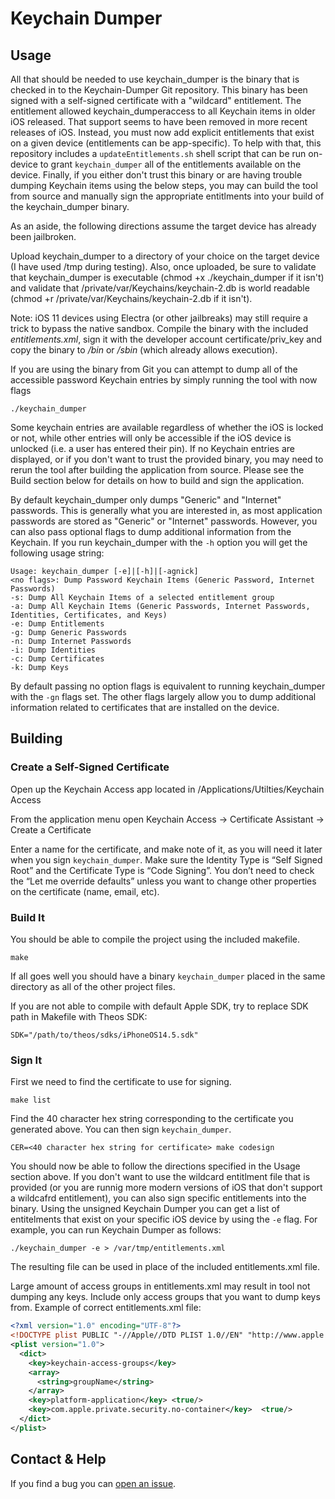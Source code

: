 # Keychain Dumper

## Usage

All that should be needed to use keychain_dumper is the binary that is checked in to the Keychain-Dumper Git repository.  This binary has been signed with a self-signed certificate with a "wildcard" entitlement. The entitlement allowed keychain_dumperaccess to all Keychain items in older iOS released. That support seems to have been removed in more recent releases of iOS. Instead, you must now add explicit entitlements that exist on a given device (entitlements can be app-specific). To help with that, this repository includes a `updateEntitlements.sh` shell script that can be run on-device to grant `keychain_dumper` all of the entitlements available on the device. Finally, if you either don't trust this binary or are having trouble dumping Keychain items using the below steps, you may can build the tool from source and manually sign the appropriate entitlments into your build of the keychain_dumper binary.

As an aside, the following directions assume the target device has already been jailbroken.

Upload keychain_dumper to a directory of your choice on the target device (I have used /tmp during testing).  Also, once uploaded, be sure to validate that keychain_dumper is executable (chmod +x ./keychain_dumper if it isn't) and validate that /private/var/Keychains/keychain-2.db is world readable (chmod +r /private/var/Keychains/keychain-2.db if it isn't).

Note: iOS 11 devices using Electra (or other jailbreaks) may still require a trick to bypass the native sandbox. Compile the binary with the included _entitlements.xml_, sign it with the developer account certificate/priv_key and copy the binary to _/bin_ or _/sbin_ (which already allows execution).

If you are using the binary from Git you can attempt to dump all of the accessible password Keychain entries by simply running the tool with now flags

    ./keychain_dumper

Some keychain entries are available regardless of whether the iOS is locked or not, while other entries will only be accessible if the iOS device is unlocked (i.e. a user has entered their pin).  If no Keychain entries are displayed, or if you don't want to trust the provided binary, you may need to rerun the tool after building the application from source.  Please see the Build section below for details on how to build and sign the application.

By default keychain_dumper only dumps "Generic" and "Internet" passwords.  This is generally what you are interested in, as most application passwords are stored as "Generic" or "Internet" passwords.  However, you can also pass optional flags to dump additional information from the Keychain.  If you run keychain_dumper with the `-h` option you will get the following usage string:

    Usage: keychain_dumper [-e]|[-h]|[-agnick]
    <no flags>: Dump Password Keychain Items (Generic Password, Internet Passwords)
    -s: Dump All Keychain Items of a selected entitlement group
    -a: Dump All Keychain Items (Generic Passwords, Internet Passwords, Identities, Certificates, and Keys)
    -e: Dump Entitlements
    -g: Dump Generic Passwords
    -n: Dump Internet Passwords
    -i: Dump Identities
    -c: Dump Certificates
    -k: Dump Keys

By default passing no option flags is equivalent to running keychain_dumper with the `-gn` flags set.  The other flags largely allow you to dump additional information related to certificates that are installed on the device.

## Building

### Create a Self-Signed Certificate

Open up the Keychain Access app located in /Applications/Utilties/Keychain Access

From the application menu open Keychain Access -> Certificate Assistant -> Create a Certificate

Enter a name for the certificate, and make note of it, as you will need it later when you sign `keychain_dumper`.  Make sure the Identity Type is “Self Signed Root” and the Certificate Type is “Code Signing”.  You don’t need to check the “Let me override defaults” unless you want to change other properties on the certificate (name, email, etc).

### Build It

You should be able to compile the project using the included makefile.

    make

If all goes well you should have a binary `keychain_dumper` placed in the same directory as all of the other project files.

If you are not able to compile with default Apple SDK, try to replace SDK path in Makefile with Theos SDK:

    SDK="/path/to/theos/sdks/iPhoneOS14.5.sdk"


### Sign It

First we need to find the certificate to use for signing.

    make list

Find the 40 character hex string corresponding to the certificate you generated above. You can then sign `keychain_dumper`.

    CER=<40 character hex string for certificate> make codesign

You should now be able to follow the directions specified in the Usage section above.  If you don't want to use the wildcard entitlment file that is provided (or you are runnig more modern versions of iOS that don't support a wildcafrd entitlement), you can also sign specific entitlements into the binary.  Using the unsigned Keychain Dumper you can get a list of entitelments that exist on your specific iOS device by using the `-e` flag.  For example, you can run Keychain Dumper as follows:

    ./keychain_dumper -e > /var/tmp/entitlements.xml

The resulting file can be used in place of the included entitlements.xml file.

Large amount of access groups in entitlements.xml may result in tool not dumping any keys. Include only access groups that you want to dump keys from. Example of correct entitlements.xml file:

```xml
<?xml version="1.0" encoding="UTF-8"?>
<!DOCTYPE plist PUBLIC "-//Apple//DTD PLIST 1.0//EN" "http://www.apple.com/DTDs/PropertyList-1.0.dtd">
<plist version="1.0">
  <dict>
    <key>keychain-access-groups</key>
    <array>
      <string>groupName</string>
    </array>
    <key>platform-application</key> <true/>
    <key>com.apple.private.security.no-container</key>  <true/>
  </dict>
</plist>
```

## Contact & Help

If you find a bug you can [open an issue](http://github.com/ptoomey3/Keychain-Dumper/issues).
